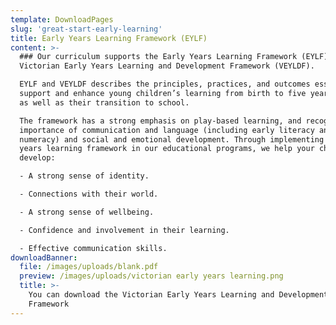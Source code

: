 ```yaml
---
template: DownloadPages
slug: 'great-start-early-learning'
title: Early Years Learning Framework (EYLF)
content: >-
  ### Our curriculum supports the Early Years Learning Framework (EYLF) and the
  Victorian Early Years Learning and Development Framework (VEYLDF).

  EYLF and VEYLDF describes the principles, practices, and outcomes essential to
  support and enhance young children’s learning from birth to five years of age,
  as well as their transition to school.

  The framework has a strong emphasis on play-based learning, and recognises the
  importance of communication and language (including early literacy and
  numeracy) and social and emotional development. Through implementing the early
  years learning framework in our educational programs, we help your child to
  develop:

  - A strong sense of identity.

  - Connections with their world.

  - A strong sense of wellbeing.

  - Confidence and involvement in their learning.

  - Effective communication skills.
downloadBanner:
  file: /images/uploads/blank.pdf
  preview: /images/uploads/victorian early years learning.png
  title: >-
    You can download the Victorian Early Years Learning and Development
    Framework
---
```


